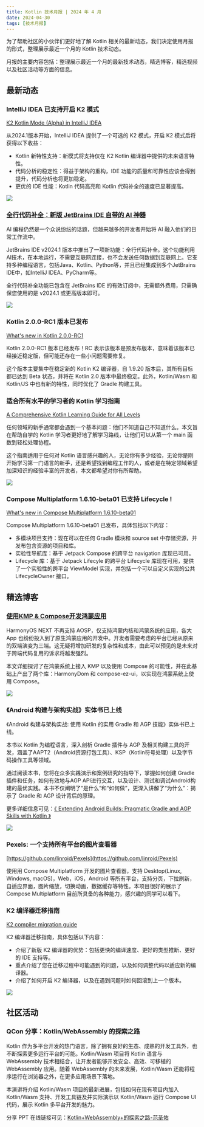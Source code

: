 ```yaml
---
title: Kotlin 技术月报 | 2024 年 4 月
date: 2024-04-30
tags: [技术月报]
---
```


为了帮助社区的小伙伴们更好地了解 Kotlin 相关的最新动态，我们决定使用月报的形式，整理展示最近一个月的 Kotlin 技术动态。

月报的主要内容包括：整理展示最近一个月的最新技术动态，精选博客，精选视频以及社区活动等方面的信息。

## 最新动态
### IntelliJ IDEA 已支持开启 K2 模式
[K2 Kotlin Mode (Alpha) in IntelliJ IDEA](https://blog.jetbrains.com/idea/2024/03/k2-kotlin-mode-alpha-in-intellij-idea/)

从2024.1版本开始，IntelliJ IDEA 提供了一个可选的 K2 模式，开启 K2 模式后将获得以下收益：

- Kotlin 新特性支持：新模式将支持仅在 K2 Kotlin 编译器中提供的未来语言特性。
- 代码分析的稳定性：得益于架构的重构，IDE 功能的质量和可靠性应该会得到提升，代码分析也将更加稳定。
- 更优的 IDE 性能：Kotlin 代码高亮和 Kotlin 代码补全的速度已显著提高。

![](https://raw.gitmirror.com/RicardoJiang/resource/main/2024/april/p1.png)

### [全行代码补全：新版 JetBrains IDE 自带的 AI 神器](https://mp.weixin.qq.com/s/YMkbIecxIWjyXzNp5IBcsw)
AI 编程仍然是一个众说纷纭的话题，但越来越多的开发者开始将 AI 融入他们的日常工作流中。

JetBrains IDE v2024.1 版本中推出了一项新功能：全行代码补全。这个功能利用AI技术，在本地运行，不需要互联网连接，也不会发送任何数据到互联网上。它支持多种编程语言，包括Java、Kotlin、Python等，并且已经集成到多个JetBrains IDE中，如IntelliJ IDEA、PyCharm等。

全行代码补全功能已包含在 JetBrains IDE 的有效订阅中，无需额外费用，只需确保您使用的是 v2024.1 或更高版本即可。

![](https://raw.gitmirror.com/RicardoJiang/resource/main/2024/april/p4.webp)

### Kotlin 2.0.0-RC1 版本已发布
[What's new in Kotlin 2.0.0-RC1](https://kotlinlang.org/docs/whatsnew-eap.html)

Kotlin 2.0.0-RC1 版本已经发布！RC 表示该版本是预发布版本，意味着该版本已经接近稳定版，但可能还存在一些小问题需要修复。

这个版本主要集中在稳定新的 Kotlin K2 编译器，自 1.9.20 版本后，其所有目标都已达到 Beta 状态，并将在 Kotlin 2.0 版本中最终稳定。此外，Kotlin/Wasm 和 Kotlin/JS 中也有新的特性，同时优化了 Gradle 构建工具。

### 适合所有水平的学习者的 Kotlin 学习指南
[A Comprehensive Kotlin Learning Guide for All Levels](https://blog.jetbrains.com/education/2024/04/04/kotlin-learning-guide/)

任何领域的新手通常都会遇到一个基本问题：他们不知道自己不知道什么。本文旨在帮助自学的 Kotlin 学习者更好地了解学习路线，让他们可以从第一个 main 函数到轻松处理协程。

这个指南适用于任何对 Kotlin 语言感兴趣的人，无论你有多少经验，无论你是刚开始学习第一门语言的新手，还是希望找到编程工作的人，或者是在特定领域希望加深知识的经验丰富的开发者，本文都希望对你有所帮助。

![](https://raw.gitmirror.com/RicardoJiang/resource/main/2024/april/p9.png)

### Compose Multiplatform 1.6.10-beta01 已支持 Lifecycle !
[What's new in Compose Multiplatform 1.6.10-beta01](https://www.jetbrains.com/help/kotlin-multiplatform-dev/whats-new-compose-eap.html)

Compose Multiplatform 1.6.10-beta01 已发布，具体包括以下内容：

- 多模块项目支持：现在可以在任何 Gradle 模块和 source set 中存储资源，并发布包含资源的项目和库。
- 实验性导航库：基于 Jetpack Compose 的跨平台 navigation 库现已可用。
- Lifecycle 库：基于 Jetpack Lifecyle 的跨平台 Lifecycle 库现在可用，提供了一个实验性的跨平台 ViewModel 实现，并包括一个可以自定义实现的公共 LifecycleOwner 接口。

## 精选博客
### [使用KMP & Compose开发鸿蒙应用](https://mp.weixin.qq.com/s/QQ2tiAlInT5YRjracJ0OWg)
HarmonyOS NEXT 不再支持 AOSP，仅支持鸿蒙内核和鸿蒙系统的应用，各大 App 也纷纷投入到了原生鸿蒙应用的开发中。开发者需要考虑的平台已经从原来的双端演变为三端。这无疑将增加研发的复杂性和成本，由此可以预见的是未来对于跨端代码复用的诉求将越发强烈。

本文详细探讨了在鸿蒙系统上接入 KMP 以及使用 Compose 的可能性，并在此基础上产出了两个库：HarmonyDom 和 compose-ez-ui，以实现在鸿蒙系统上使用 Compose。

![](https://raw.gitmirror.com/RicardoJiang/resource/main/2024/april/p3.webp)

### 《Android 构建与架构实战》实体书已上线
《Android 构建与架构实战: 使用 Kotlin 的实用 Gradle 和 AGP 技能》实体书已上线。

本书以 Kotlin 为编程语言，深入剖析 Gradle 插件与 AGP 及相关构建工具的开发，涵盖了AAPT2（Android资源打包工具）、KSP（Kotlin符号处理）以及字节码操作工具等领域。

通过阅读本书，您将在众多实践演示和案例研究的指导下，掌握如何创建 Gradle 插件和任务，如何有效地与AGP API进行交互，以及设计、测试和调试Android构建的最优实践。本书不仅阐明了“是什么”和“如何做”，更深入讲解了“为什么”：揭示了 Gradle 和 AGP 设计背后的原理。

更多详细信息可见：[《 Extending Android Builds: Pragmatic Gradle and AGP Skills with Kotlin 》](https://eab.2bab.com/)

![](https://raw.gitmirror.com/RicardoJiang/resource/main/2024/april/p11.jpg)
### Pexels: 一个支持所有平台的图片查看器
[https://github.com/linroid/Pexels](https://github.com/linroid/Pexels)

使用用 Compose Multiplatform 开发的图片查看器，支持 Desktop(Linux, Windows, macOS)，Web，iOS，Android 等所有平台，支持分页，下拉刷新，自适应界面，图片缩放，切换动画，数据缓存等特性。本项目很好的展示了 Compose Multiplatform 目前所具备的各种能力，感兴趣的同学可以看下。

### K2 编译器迁移指南
[K2 compiler migration guide](https://kotlinlang.org/docs/k2-compiler-guide.html)

K2 编译器迁移指南，具体包括以下内容：

- 介绍了新版 K2 编译器的优势：包括更快的编译速度、更好的类型推断、更好的 IDE 支持等。
- 重点介绍了您在迁移过程中可能遇到的问题，以及如何调整代码以适应新的编译器。
- 介绍了如何开启 K2 编译器，以及在遇到问题时如何回滚到上一个版本。

![](https://raw.gitmirror.com/RicardoJiang/resource/main/2024/april/p12.svg)

## 社区活动
### QCon 分享：Kotlin/WebAssembly 的探索之路
Kotlin 作为多平台开发的热门语言，除了拥有良好的生态、成熟的开发工具外，也不断探索更多运行平台的可能。Kotlin/Wasm 项目将 Kotlin 语言与 WebAssembly 技术相结合，让开发者能够开发安全、高效、可移植的 WebAssembly 应用。随着 WebAssembly 的未来发展，Kotlin/Wasm 还能将程序运行在浏览器之外，在更多应用场景下落地。

本演讲将介绍 Kotlin/Wasm 项目的最新进展，包括如何在现有项目内加入 Kotlin/Wasm 支持、开发工具链及并实际演示以 Kotlin/Wasm 运行 Compose UI 代码，展示 Kotlin 多平台开发的魅力。

分享 PPT 在线链接可见：[Kotlin+WebAssembly+的探索之路-范圣佑](https://static001.geekbang.org/con/143/pdf/1791864063/file/Kotlin+WebAssembly+%E7%9A%84%E6%8E%A2%E7%B4%A2%E4%B9%8B%E8%B7%AF-%E8%8C%83%E5%9C%A3%E4%BD%91.pdf)